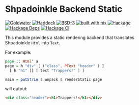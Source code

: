 # Shpadoinkle Backend Static

[![Goldwater](https://gitlab.com/platonic/shpadoinkle/badges/master/pipeline.svg)](https://gitlab.com/platonic/shpadoinkle)
[![Haddock](https://img.shields.io/badge/haddock-master-informational)](https://shpadoinkle.org/backend-static)
[![BSD-3](https://img.shields.io/badge/License-BSD%203--Clause-blue.svg)](https://opensource.org/licenses/BSD-3-Clause)
[![built with nix](https://img.shields.io/badge/built%20with-nix-41439a)](https://builtwithnix.org)
[![Hackage](https://img.shields.io/hackage/v/Shpadoinkle-backend-static.svg)](https://hackage.haskell.org/package/Shpadoinkle-backend-static)
[![Hackage Deps](https://img.shields.io/hackage-deps/v/Shpadoinkle-backend-static.svg)](http://packdeps.haskellers.com/reverse/Shpadoinkle-backend-static)
[![Hackage CI](https://matrix.hackage.haskell.org/api/v2/packages/Shpadoinkle-backend-static/badge)](https://matrix.hackage.haskell.org/#/package/Shpadoinkle-backend-static)

This module provides a static rendering backend that translates Shpadoinkle `Html` into `Text`.

For example:

```haskell
page :: Html' a
page = h "div" [ ("class", PText "header" ) ]
  [ h "h1" [] [ text "Trappers!" ] ]

main = putStrLn $ unpack $ renderStatic page
```

will output:

```html
<div class="header"><h1>Trappers!</h1></div>
```
